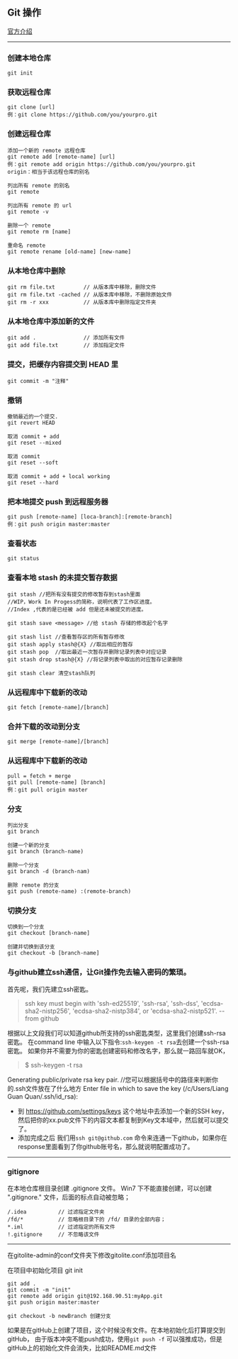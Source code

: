 ## Git 操作

[官方介绍](https://git-scm.com/book/zh/v2)

---
### 创建本地仓库

    git init

### 获取远程仓库

    git clone [url]
    例：git clone https://github.com/you/yourpro.git

### 创建远程仓库

    添加一个新的 remote 远程仓库
    git remote add [remote-name] [url]
    例：git remote add origin https://github.com/you/yourpro.git
    origin：相当于该远程仓库的别名
    
    列出所有 remote 的别名
    git remote
    
    列出所有 remote 的 url
    git remote -v
    
    删除一个 remote
    git remote rm [name]
    
    重命名 remote
    git remote rename [old-name] [new-name]

### 从本地仓库中删除

    git rm file.txt         // 从版本库中移除，删除文件
    git rm file.txt -cached // 从版本库中移除，不删除原始文件
    git rm -r xxx           // 从版本库中删除指定文件夹

### 从本地仓库中添加新的文件

    git add .               // 添加所有文件
    git add file.txt        // 添加指定文件

### 提交，把缓存内容提交到 HEAD 里

    git commit -m "注释"

### 撤销

    撤销最近的一个提交.
    git revert HEAD

    取消 commit + add
    git reset --mixed

    取消 commit
    git reset --soft

    取消 commit + add + local working
    git reset --hard

### 把本地提交 push 到远程服务器

    git push [remote-name] [loca-branch]:[remote-branch]
    例：git push origin master:master

### 查看状态

    git status
    
### 查看本地 stash 的未提交暂存数据
    
    git stash //把所有没有提交的修改暂存到stash里面
    //WIP，Work In Progess的简称，说明代表了工作区进度。 
    //Index ,代表的是已经被 add 但是还未被提交的进度。
    
    git stash save <message> //给 stash 存储的修改起个名字
    
    git stash list //查看暂存区的所有暂存修改
    git stash apply stash@{X} //取出相应的暂存
    git stash pop  //取出最近一次暂存并删除记录列表中对应记录
    git stash drop stash@{X} //将记录列表中取出的对应暂存记录删除
    
    git stash clear 清空stash队列

### 从远程库中下载新的改动

    git fetch [remote-name]/[branch]

### 合并下载的改动到分支

    git merge [remote-name]/[branch]

### 从远程库中下载新的改动

    pull = fetch + merge
    git pull [remote-name] [branch]
    例：git pull origin master

### 分支

    列出分支
    git branch

    创建一个新的分支
    git branch (branch-name)

    删除一个分支
    git branch -d (branch-nam)

    删除 remote 的分支
    git push (remote-name) :(remote-branch)

### 切换分支

    切换到一个分支
    git checkout [branch-name]

    创建并切换到该分支
    git checkout -b [branch-name]

### 与github建立ssh通信，让Git操作免去输入密码的繁琐。
    
首先呢，我们先建立ssh密匙。
> ssh key must begin with 'ssh-ed25519', 'ssh-rsa', 'ssh-dss', 'ecdsa-sha2-nistp256', 'ecdsa-sha2-nistp384', or 'ecdsa-sha2-nistp521'.  -- from github

根据以上文段我们可以知道github所支持的ssh密匙类型，这里我们创建ssh-rsa密匙。
在command line 中输入以下指令:``ssh-keygen -t rsa``去创建一个ssh-rsa密匙。
如果你并不需要为你的密匙创建密码和修改名字，那么就一路回车就OK，

>$ ssh-keygen -t rsa

Generating public/private rsa key pair.
//您可以根据括号中的路径来判断你的.ssh文件放在了什么地方
Enter file in which to save the key (/c/Users/Liang Guan Quan/.ssh/id_rsa):

* 到 https://github.com/settings/keys 这个地址中去添加一个新的SSH key，然后把你的xx.pub文件下的内容文本都复制到Key文本域中，然后就可以提交了。
* 添加完成之后 我们用``ssh git@github.com`` 命令来连通一下github，如果你在response里面看到了你github账号名，那么就说明配置成功了。 
 
---

### gitignore

在本地仓库根目录创建 .gitignore 文件。
Win7 下不能直接创建，可以创建 ".gitignore." 文件，后面的标点自动被忽略；

    /.idea          // 过滤指定文件夹
    /fd/*           // 忽略根目录下的 /fd/ 目录的全部内容；
    *.iml           // 过滤指定的所有文件
    !.gitignore     // 不忽略该文件
    
---

在gitolite-admin的conf文件夹下修改gitolite.conf添加项目名

在项目中初始化项目 git init
```
git add .
git commit -m "init"
git remote add origin git@192.168.90.51:myApp.git
git push origin master:master

git checkout -b newBranch 创建分支
```
如果是在gitHub上创建了项目，这个时候没有文件。在本地初始化后打算提交到gitHub，
由于版本冲突不能push成功，使用`git push -f` 可以强推成功，但是gitHub上的初始化文件会消失，比如README.md文件